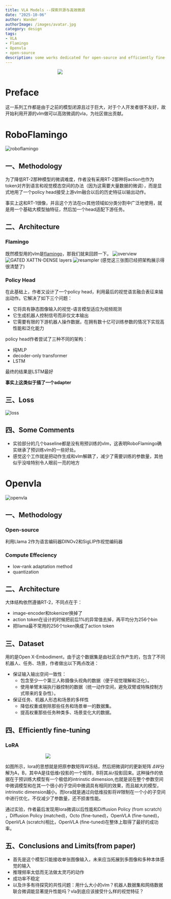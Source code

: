 ```yaml
---
title: VLA Models --探索开源与高效微调
date: "2025-10-06"
author: Wander
authorImage: /images/avatar.jpg
category: design
tags:
- VLA
- Flamingo
- Openvla
- open-source
description: some works dedicated for open-source and efficiently fine-tuning
---
```

<div style="width: 35%; margin: 0 auto;">
  <img src="https://img.freepik.com/free-vector/flamingo-cartoon-style-isolated-white-background_1308-65667.jpg?semt=ais_hybrid&w=740&q=80">
</div>

# Preface
这一系列工作都是由于之前的模型闭源且过于巨大，对于个人开发者很不友好，故开始利用开源的vlm做可以高效微调的vla，为社区做出贡献。
# RoboFlamingo
![roboflamingo](/images/blog/VLA-Opensource/image-6.png)
## 一、Methodology
为了降低RT-2那种模型的微调难度，作者没有采用RT-2那种将action也作为token对齐到语言和视觉模态空间的办法（因为这需要大量数据的微调），而是显式地用了一个policy head接受上游vlm融合以后的历史特征以输出动作。

事实上这和RT-1很像，并且这个方法在cv其他领域如分类分割中广泛地使用，就是用一个基础大模型抽特征，然后加一个head适配下游任务。
## 二、Architecture
### Flamingo
既然模型用的vlm是[flamingo](https://arxiv.org/pdf/2204.14198)，那我们就来回顾一下。
![overview](/images/blog/VLA-Opensource/image-7.png)
![ GATED XATTN-DENSE layers](/images/blog/VLA-Opensource/image-8.png)
![resampler](/images/blog/VLA-Opensource/image-9.png)
(感觉这三张图已经把架构展示得很清楚了)

### Policy Head
在此基础上，作者又设计了一个policy head，利用最后的视觉语言融合表征来输出动作。它解决了如下三个问题：
- 它将具有静态图像输入的视觉-语言模型适应为视频观测
- 它生成机器人控制信号而非仅文本输出
- 它需要有限的下游机器人操作数据，在拥有数十亿可训练参数的情况下实现高性能和泛化能力

policy head作者尝试了三种不同的架构：
- 纯MLP
- decoder-only transformer
- LSTM

最终的结果是LSTM最好

**事实上这类似于插了一个adapter**
## 三、Loss
![loss](/images/blog/VLA-Opensource/image-10.png)

## 四、Some Comments
- 实验部分的几个baseline都是没有用预训练的vlm，这表明RoboFlamingo确实继承了预训练vlm的一些好处。
- 感觉这个工作就是把动作生成和vlm解耦了，减少了需要训练的参数量，其他似乎没啥特别令人眼前一亮的地方
  
# Openvla
![openvla](/images/blog/VLA-Opensource/image-11.png)
## 一、Methodology
### Open-source
利用Llama 2作为语言编码器DINOv2和SigLIP作视觉编码器
### Compute Effeciency
- low-rank adaptation method
- quantization

## 二、Architecture
大体结构依然遵循RT-2，不同点在于：
- image-encoder和tokenizer换掉了
- action token在设计的时候把前后1%的异常值去掉，再平均分为256个bin
- 把llama最不常用的256个token换成了action token
## 三、Dataset
用的是Open X-Embodiment，由于这个数据集是由社区合作产生的，包含了不同机器人、任务、场景，作者做出以下两点改进：
- 保证输入输出空间一致性：
  - 包含至少一个第三人称摄像头视角的数据（便于视觉理解和泛化）。
  - 使用单臂末端执行器控制的数据（统一动作空间，避免双臂或特殊控制方式带来的复杂性）。
- 保证任务、机器人形态和场景的多样性
  - 降低权重或剔除那些任务和场景单一的数据集。
  - 提高权重那些任务种类多、场景变化大的数据。

## 四、Efficiently fine-tuning
### LoRA

<div style="width: 50%;margin:0 auto;">
  <img src="/images/blog/VLA-Opensource/lora.png">
</div>

如图所示，lora的思想就是把原参数矩阵$W$冻结，然后把微调时的更新矩阵 $\Delta W$分解为A，B，其中A是往低维r投影的一个矩阵，B将其从r投影回来。这种操作的依据在于预训练大模型有一个极低的intrinstic dimension,也就是说在整个参数空间中微调模型和在其一个很小的子空间中微调具有相同的效果，而且越大的模型，intrinstic dimension越小。而lora就是通过向低维投影将$W$限制在一个小的子空间中进行优化，不仅减少了参数量，还不损害性能。

通过实验，作者最后发现用lora微调以后性能和Diffusion Policy (from scratch)​，Diffusion Policy (matched)​，Octo (fine-tuned)​，​​OpenVLA (fine-tuned)​，​​OpenVLA (scratch)​相比，​​OpenVLA (fine-tuned)在整体上取得了最好的成功率。

## 五、Conclusions and Limits(from paper)
- 首先是这个模型只能接收单张图像输入，未来应当拓展到多图像和多种本体感觉的输入
- 推理频率太低而无法做太灵巧的动作
- 成功率不稳定
- 以及许多有待探究的共性问题：用什么大小的vlm？机器人数据集和网络数据联合微调能显著提升性能吗？vla到底应该接受什么样的视觉特征？